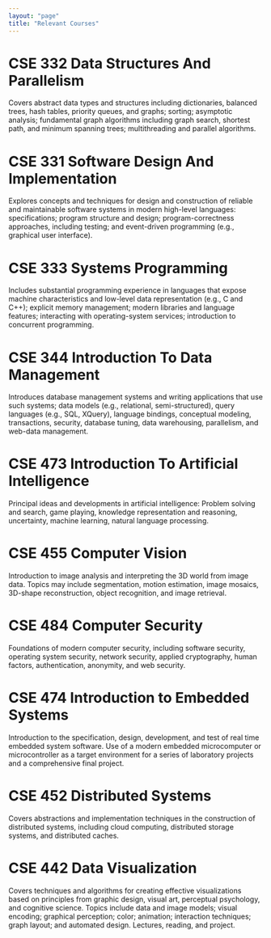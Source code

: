 ```yaml
---
layout: "page"
title: "Relevant Courses"
---
```


<h1>CSE 332 Data Structures And Parallelism</h1>
Covers abstract data types and structures including dictionaries, balanced trees, hash tables, priority queues, and graphs; sorting; asymptotic analysis; fundamental graph algorithms including graph search, shortest path, and minimum spanning trees; multithreading and parallel algorithms.

<h1>CSE 331 Software Design And Implementation</h1>
Explores concepts and techniques for design and construction of reliable and maintainable software systems in modern high-level languages: specifications; program structure and design; program-correctness approaches, including testing; and event-driven programming (e.g., graphical user interface).

<h1>CSE 333 Systems Programming</h1>
Includes substantial programming experience in languages that expose machine characteristics and low-level data representation (e.g., C and C++); explicit memory management; modern libraries and language features; interacting with operating-system services; introduction to concurrent programming.

<h1>CSE 344 Introduction To Data Management</h1>
Introduces database management systems and writing applications that use such systems; data models (e.g., relational, semi-structured), query languages (e.g., SQL, XQuery), language bindings, conceptual modeling, transactions, security, database tuning, data warehousing, parallelism, and web-data management.

<h1>CSE 473 Introduction To Artificial Intelligence</h1>
Principal ideas and developments in artificial intelligence: Problem solving and search, game playing, knowledge representation and reasoning, uncertainty, machine learning, natural language processing.

<h1>CSE 455 Computer Vision</h1>
Introduction to image analysis and interpreting the 3D world from image data. Topics may include segmentation, motion estimation, image mosaics, 3D-shape reconstruction, object recognition, and image retrieval.

<h1>CSE 484 Computer Security</h1>
Foundations of modern computer security, including software security, operating system security, network security, applied cryptography, human factors, authentication, anonymity, and web security.

<h1>CSE 474 Introduction to Embedded Systems </h1>
Introduction to the specification, design, development, and test of real time embedded system software. Use of a modern embedded microcomputer or microcontroller as a target environment for a series of laboratory projects and a comprehensive final project.

<h1>CSE 452 Distributed Systems</h1>
Covers abstractions and implementation techniques in the construction of distributed systems, including cloud computing, distributed storage systems, and distributed caches.

<h1>CSE 442 Data Visualization</h1>
Covers techniques and algorithms for creating effective visualizations based on principles from graphic design, visual art, perceptual psychology, and cognitive science. Topics include data and image models; visual encoding; graphical perception; color; animation; interaction techniques; graph layout; and automated design. Lectures, reading, and project.